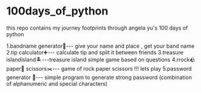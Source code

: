 # 100days_of_python

this repo contains my journey footprints through angela yu's 100 days of python

1.bandname generator🥁--- give your name and place , get your band name
2.tip calculator➕--- calculate tip and split it between friends
3.treasure islandisland🏝️---treasure island simple game based on questions 
4.rrock🪨 paper📄 scissors✂️--- game of rock paper scissors !!! lets play
5.password generator 🎫--- simple program to generate strong password (combination of          alphanumeric and special characters)  